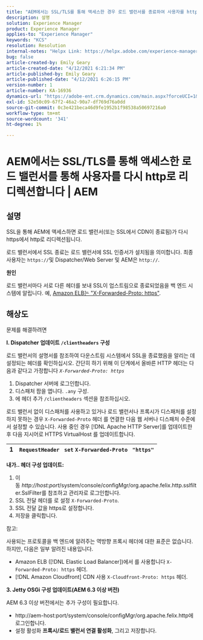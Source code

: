 ```yaml
---
title: "AEM에서는 SSL/TLS를 통해 액세스한 경우 로드 밸런서를 종료하여 사용자를 http로 리디렉션합니다 | AEM"
description: 설명
solution: Experience Manager
product: Experience Manager
applies-to: "Experience Manager"
keywords: "KCS"
resolution: Resolution
internal-notes: "Helpx Link: https://helpx.adobe.com/experience-manager/kb/AEM-redirecting-back-to-http-on-accessed-via-SSL-terminated-Load-Balancer.html"
bug: false
article-created-by: Emily Geary
article-created-date: "4/12/2021 6:21:34 PM"
article-published-by: Emily Geary
article-published-date: "4/12/2021 6:26:15 PM"
version-number: 1
article-number: KA-16936
dynamics-url: "https://adobe-ent.crm.dynamics.com/main.aspx?forceUCI=1&pagetype=entityrecord&etn=knowledgearticle&id=684ec8e8-bb9b-eb11-b1ac-000d3a3680d8"
exl-id: 52e50c09-67f2-46a2-90a7-df769d76a0dd
source-git-commit: 0c3e421beca46d9fe1952b1f98538a50697216a0
workflow-type: tm+mt
source-wordcount: '341'
ht-degree: 1%

---
```


# AEM에서는 SSL/TLS를 통해 액세스한 로드 밸런서를 통해 사용자를 다시 http로 리디렉션합니다 | AEM

## 설명


SSL을 통해 AEM에 액세스하면 로드 밸런서(또는 SSL에서 CDN이 종료됨)가 다시 https에서 http로 리디렉션됩니다.

로드 밸런서에서 SSL 종료는 로드 밸런서에 SSL 인증서가 설치됨을 의미합니다. 최종 사용자는 `https://`및 Dispatcher/Web Server 및 AEM은 `http://`.



<b>원인</b>

로드 밸런서마다 서로 다른 헤더를 보내 SSL이 업스트림으로 종료되었음을 백 엔드 시스템에 알립니다. 예, [Amazon ELB는 &quot;X-Forwarded-Proto: https&quot;](https://docs.aws.amazon.com/elasticloadbalancing/latest/classic/x-forwarded-headers.html#x-forwarded-proto).


## 해상도


문제를 해결하려면

<b>I. Dispatcher 업데이트 `/clientheaders` 구성</b>

로드 밸런서의 설명서를 참조하여 다운스트림 시스템에서 SSL을 종료했음을 알리는 데 설정되는 헤더를 확인하십시오. 간단히 하기 위해 이 단계에서 올바른 HTTP 헤더는 다음과 같다고 가정합니다 *`X-Forwarded-Proto: https`*

1. Dispatcher 서버에 로그인합니다.
2. 디스패처 팜을 엽니다. `.any` 구성.
3. 에 헤더 추가 `/clientheaders` 섹션을 참조하십시오.


로드 밸런서 없이 디스패처를 사용하고 있거나 로드 밸런서나 프록시가 디스패처를 설정하지 못하는 경우 `X-Forwarded-Proto` 헤더 를 연결한 다음 웹 서버나 디스패처 수준에서 설정할 수 있습니다. 사용 중인 경우 [!DNL Apache HTTP Server]를 업데이트한 후 다음 지시어로 HTTPS VirtualHost 를 업데이트합니다.


| 1 | `RequestHeader ` `set` `X-Forwarded-Proto ` `"https"` |
| --- | --- |


<b>내가.. 헤더 구성 업데이트:</b>

1. 이동 *http://host:port*/system/console/configMgr/org.apache.felix.http.sslfilter.SslFilter를 참조하고 관리자로 로그인합니다.
2. SSL 전달 헤더를 로 설정 `X-Forwarded-Proto`.
3. SSL 전달 값을 https로 설정합니다.
4. 저장을 클릭합니다.


참고:

사용되는 프로토콜을 백 엔드에 알려주는 역방향 프록시 헤더에 대한 표준은 없습니다. 하지만, 다음은 일부 알려진 내용입니다.

- Amazon ELB ([!DNL Elastic Load Balancer])에서 를 사용합니다 `X-Forwarded-Proto: https` 헤더.
- [!DNL Amazon Cloudfront] CDN 사용 `X-Cloudfront-Proto: https` 헤더.


<b>3. Jetty OSGi 구성 업데이트(AEM 6.3 이상 버전)</b>

AEM 6.3 이상 버전에서는 추가 구성이 필요합니다.

- http://aem-host:port/system/console/configMgr/org.apache.felix.http에 로그인합니다.
- 설정 활성화 <b>프록시/로드 밸런서 연결 활성화</b>, 그리고 저장합니다.
